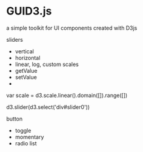 GUID3.js
========

a simple toolkit for UI components created with D3js

sliders
* vertical
* horizontal
* linear, log, custom scales
* getValue
* setValue
*


var scale = d3.scale.linear().domain([]).range([])

d3.slider(d3.select('div#slider0'))


button
* toggle
* momentary
* radio list
